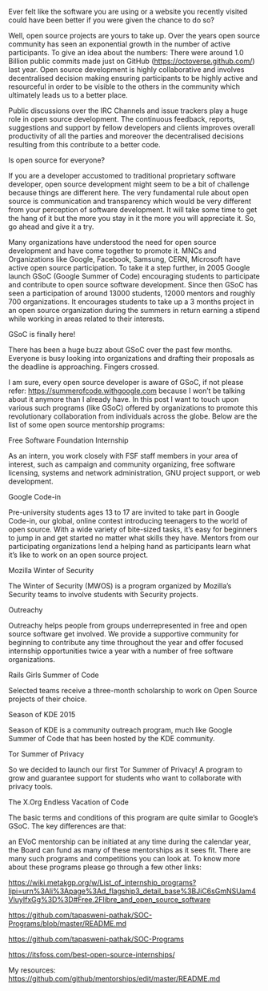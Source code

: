 Ever felt like the software you are using or a website you recently visited could have been better if you were given the chance to do so?

Well, open source projects are yours to take up. Over the years open source community has seen an exponential growth in the number of active participants. To give an idea about the numbers: There were around 1.0 Billion public commits made just on GitHub (https://octoverse.github.com/) last year. Open source development is highly collaborative and involves decentralised decision making ensuring participants to be highly active and resourceful in order to be visible to the others in the community which ultimately leads us to a better place.

Public discussions over the IRC Channels and issue trackers play a huge role in open source development. The continuous feedback, reports, suggestions and support by fellow developers and clients improves overall productivity of all the parties and moreover the decentralised decisions resulting from this contribute to a better code.

Is open source for everyone?

If you are a developer accustomed to traditional proprietary software developer, open source development might seem to be a bit of challenge because things are different here. The very fundamental rule about open source is communication and transparency which would be very different from your perception of software development. It will take some time to get the hang of it but the more you stay in it the more you will appreciate it. So, go ahead and give it a try.

Many organizations have understood the need for open source development and have come together to promote it. MNCs and Organizations like Google, Facebook, Samsung, CERN, Microsoft have active open source participation. To take it a step further, in 2005 Google launch GSoC (Google Summer of Code) encouraging students to participate and contribute to open source software development. Since then GSoC has seen a participation of around 13000 students, 12000 mentors and roughly 700 organizations. It encourages students to take up a 3 months project in an open source organization during the summers in return earning a stipend while working in areas related to their interests.

GSoC is finally here!

There has been a huge buzz about GSoC over the past few months. Everyone is busy looking into organizations and drafting their proposals as the deadline is approaching. Fingers crossed.

I am sure, every open source developer is aware of GSoC, if not please refer: https://summerofcode.withgoogle.com because I won’t be talking about it anymore than I already have. In this post I want to touch upon various such programs (like GSoC) offered by organizations to promote this revolutionary collaboration from individuals across the globe. Below are the list of some open source mentorship programs:

Free Software Foundation Internship

As an intern, you work closely with FSF staff members in your area of interest, such as campaign and community organizing, free software licensing, systems and network administration, GNU project support, or web development.

Google Code-in

Pre-university students ages 13 to 17 are invited to take part in Google Code-in, our global, online contest introducing teenagers to the world of open source. With a wide variety of bite-sized tasks, it’s easy for beginners to jump in and get started no matter what skills they have. Mentors from our participating organizations lend a helping hand as participants learn what it’s like to work on an open source project.

Mozilla Winter of Security

The Winter of Security (MWOS) is a program organized by Mozilla’s Security teams to involve students with Security projects.

Outreachy

Outreachy helps people from groups underrepresented in free and open source software get involved. We provide a supportive community for beginning to contribute any time throughout the year and offer focused internship opportunities twice a year with a number of free software organizations.

Rails Girls Summer of Code

Selected teams receive a three-month scholarship to work on Open Source projects of their choice.

Season of KDE 2015

Season of KDE is a community outreach program, much like Google Summer of Code that has been hosted by the KDE community.

Tor Summer of Privacy

So we decided to launch our first Tor Summer of Privacy! A program to grow and guarantee support for students who want to collaborate with privacy tools.

The X.Org Endless Vacation of Code

The basic terms and conditions of this program are quite similar to Google’s GSoC. The key differences are that:

an EVoC mentorship can be initiated at any time during the calendar year,
the Board can fund as many of these mentorships as it sees fit.
There are many such programs and competitions you can look at. To know more about these programs please go through a few other links:

https://wiki.metakgp.org/w/List_of_internship_programs?lipi=urn%3Ali%3Apage%3Ad_flagship3_detail_base%3BJiC6sGmNSUam4VluyIfxGg%3D%3D#Free.2Flibre_and_open_source_software

https://github.com/tapasweni-pathak/SOC-Programs/blob/master/README.md

https://github.com/tapasweni-pathak/SOC-Programs

https://itsfoss.com/best-open-source-internships/

My resources: https://github.com/github/mentorships/edit/master/README.md
